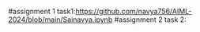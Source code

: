 #assignment 1 task1:https://github.com/navya756/AIML-2024/blob/main/Sainavya.ipynb
#assignment 2 task 2:
